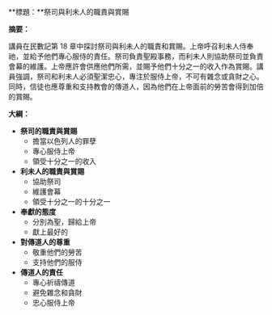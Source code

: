 **標題：**祭司與利未人的職責與賞賜

**摘要：**

講員在民數記第 18 章中探討祭司與利未人的職責和賞賜。上帝呼召利未人侍奉祂，並給予他們專心服侍的責任。祭司負責聖殿事務，而利未人則協助祭司並負責會幕的維護。上帝應許會供應他們所需，並賜予他們十分之一的收入作為賞賜。講員強調，祭司和利未人必須聖潔忠心，專注於服侍上帝，不可有雜念或貪財之心。同時，信徒也應尊重和支持教會的傳道人，因為他們在上帝面前的勞苦會得到加倍的賞賜。

**大綱：**

* **祭司的職責與賞賜**
    * 擔當以色列人的罪孽
    * 專心服侍上帝
    * 領受十分之一的收入
* **利未人的職責與賞賜**
    * 協助祭司
    * 維護會幕
    * 領受十分之一的十分之一
* **奉獻的態度**
    * 分別為聖，歸給上帝
    * 獻上最好的
* **對傳道人的尊重**
    * 敬重他們的勞苦
    * 支持他們的服侍
* **傳道人的責任**
    * 專心祈禱傳道
    * 避免雜念和貪財
    * 忠心服侍上帝